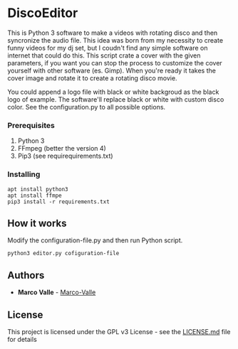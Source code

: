 # DiscoEditor
This is Python 3 software to make a videos with rotating disco and then syncronize the audio file.
This idea was born from my necessity to create funny videos for my dj set, but I coudn't find any simple software on internet that could do this.
This script crate a cover with the given parameters, if you want you can stop the process to customize the cover yourself with other software (es. Gimp). When you're ready it takes the cover image and rotate it to create a rotating disco movie.

You could append a logo file with black or white backgroud as the black logo of example. The software'll replace black or white with custom disco color. See the configuration.py to all possible options.

### Prerequisites

1) Python 3
2) FFmpeg (better the version 4)
3) Pip3 (see requirequirements.txt)


### Installing

```
apt install python3
apt install ffmpe
pip3 install -r requirements.txt 
```

## How it works

Modify the configuration-file.py and then run Python script.

```
python3 editor.py cofiguration-file
```

## Authors

* **Marco Valle** - [Marco-Valle](https://github.com/Marco-Valle)

## License

This project is licensed under the GPL v3 License - see the [LICENSE.md](LICENSE.md) file for details
